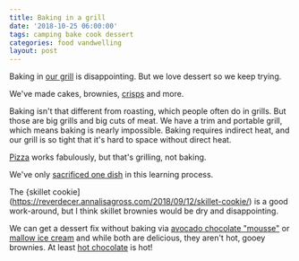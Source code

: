 ```yaml
---
title: Baking in a grill
date: '2018-10-25 06:00:00'
tags: camping bake cook dessert
categories: food vandwelling
layout: post
---
```


Baking in [our grill](https://reverdecer.annalisagross.com/2018/08/08/our-grill/) is disappointing. But we love dessert so we keep trying.

We've made cakes, brownies, [crisps](https://reverdecer.annalisagross.com/2018/08/27/how-to-make-apple-crisp-in-a-grill/) and more. 

Baking isn't that different from roasting, which people often do in grills. But those are big grills and big cuts of meat. We have a trim and portable grill, which means baking is nearly impossible. Baking requires indirect heat, and our grill is so tight that it's hard to space without direct heat.

[Pizza](https://reverdecer.annalisagross.com/2018/09/10/pizza-on-the-grill/) works fabulously, but that's grilling, not baking.

We've only [sacrificed one dish](https://reverdecer.annalisagross.com/2018/09/17/our-favorite-mistakes/) in this learning process.

The {skillet cookie](https://reverdecer.annalisagross.com/2018/09/12/skillet-cookie/) is a good work-around, but I think skillet brownies would be dry and disappointing.

We can get a dessert fix without baking via [avocado chocolate "mousse"](https://reverdecer.annalisagross.com/2018/09/04/chocolate-avocado-mousse/) or [mallow ice cream](https://reverdecer.annalisagross.com/2018/08/29/chocolate-mallow-ice-cream/) and while both are delicious, they aren't hot, gooey brownies. At least [hot chocolate](https://reverdecer.annalisagross.com/2018/08/02/how-to-make-chocolate/) is hot!